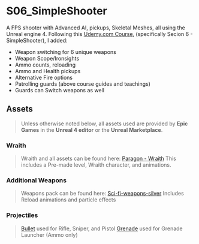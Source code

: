 # S06_SimpleShooter
A FPS shooter with Advanced AI, pickups, Skeletal Meshes, all using the Unreal engine 4.
Following this [Udemy.com Course](https://www.udemy.com/course/unrealcourse/), (specifically Secion 6 - SimpleShooter), I added:
* Weapon switching for 6 unique weapons
* Weapon Scope/Ironsights
* Ammo counts, reloading
* Ammo and Health pickups
* Alternative Fire options
* Patrolling guards (above course guides and teachings)
* Guards can Switch weapons as well

## Assets
> Unless otherwise noted below, all assets used are provided by **Epic Games** in the **Unreal 4 editor** or the **Unreal Marketplace**.

### Wraith
> Wraith and all assets can be found here: [Paragon - Wraith](https://www.unrealengine.com/marketplace/en-US/product/paragon-wraith)
This includes a Pre-made level, Wraith character, and animations.

### Additional Weapons
> Weapons pack can be found here: [Sci-fi-weapons-silver](https://www.unrealengine.com/marketplace/en-US/product/sci-fi-weapons-silver)
Includes Reload animations and particle effects

### Projectiles
> [Bullet](https://free3d.com/3d-model/bullet-898143.html) used for Rifle, Sniper, and Pistol
[Grenade](https://www.turbosquid.com/3d-models/3d-model-of-grenade-launcher/1064902) used for Grenade Launcher (Ammo only)



